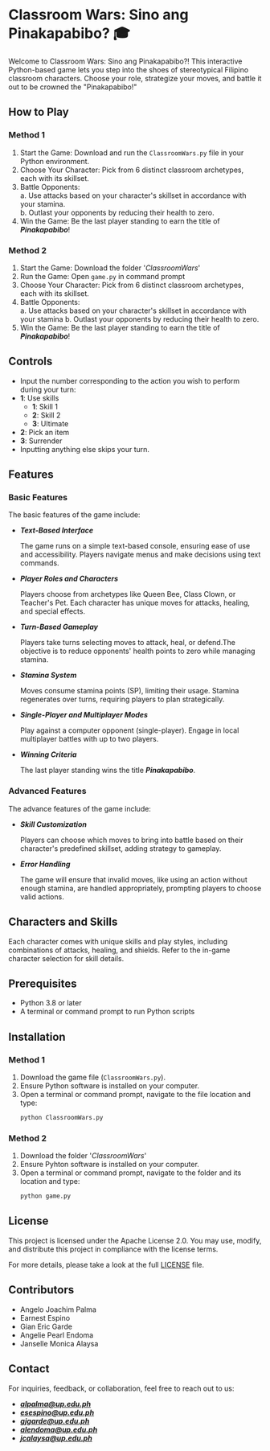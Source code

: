 # **Classroom Wars: Sino ang Pinakapabibo? 🎓**

Welcome to Classroom Wars: Sino ang Pinakapabibo?! This interactive Python-based game lets you step into the shoes of stereotypical Filipino classroom characters. Choose your role, strategize your moves, and battle it out to be crowned the "Pinakapabibo!"

## How to Play
### Method 1
1. Start the Game: Download and run the `ClassroomWars.py` file in your Python environment.  
2. Choose Your Character: Pick from 6 distinct classroom archetypes, each with its skillset.  
3. Battle Opponents:  
     a. Use attacks based on your character's skillset in accordance with your stamina.  
     b. Outlast your opponents by reducing their health to zero.  
4. Win the Game: Be the last player standing to earn the title of _**Pinakapabibo**_! 

### Method 2
1. Start the Game: Download the folder '_ClassroomWars_'
2. Run the Game: Open `game.py` in command prompt
3. Choose Your Character: Pick from 6 distinct classroom archetypes, each with its skillset.  
4. Battle Opponents:  
     a. Use attacks based on your character's skillset in accordance with your stamina 
     b. Outlast your opponents by reducing their health to zero.  
5. Win the Game: Be the last player standing to earn the title of _**Pinakapabibo**_! 


## Controls  
- Input the number corresponding to the action you wish to perform during your turn:
- **1**: Use skills
  - **1**: Skill 1  
  - **2**: Skill 2  
  - **3**: Ultimate
- **2**: Pick an item
- **3**: Surrender
- Inputting anything else skips your turn.

## Features
### Basic Features
The basic features of the game include:
- ***Text-Based Interface***
    
    The game runs on a simple text-based console, ensuring ease of use and accessibility. Players navigate menus and make decisions using text commands.
- ***Player Roles and Characters***

    Players choose from archetypes like Queen Bee, Class Clown, or Teacher's Pet. Each character has unique moves for attacks, healing, and special effects.
- ***Turn-Based Gameplay***

    Players take turns selecting moves to attack, heal, or defend.The objective is to reduce opponents' health points to zero while managing stamina.
- ***Stamina System***

    Moves consume stamina points (SP), limiting their usage. Stamina regenerates over turns, requiring players to plan strategically.
- ***Single-Player and Multiplayer Modes***

    Play against a computer opponent (single-player). Engage in local multiplayer battles with up to two players.
- ***Winning Criteria***
    
    The last player standing wins the title _**Pinakapabibo**_.


### Advanced Features
The advance features of the game include:
- ***Skill Customization***
    
    Players can choose which moves to bring into battle based on their character's predefined skillset, adding strategy to gameplay.
- ***Error Handling***
    
    The game will ensure that invalid moves, like using an action without enough stamina, are handled appropriately, prompting players to choose valid actions.

## Characters and Skills  
Each character comes with unique skills and play styles, including combinations of attacks, healing, and shields. Refer to the in-game character selection for skill details.  

## Prerequisites
- Python 3.8 or later
- A terminal or command prompt to run Python scripts

## Installation  
### Method 1
1. Download the game file (`ClassroomWars.py`).  
2. Ensure Python software is installed on your computer.  
3. Open a terminal or command prompt, navigate to the file location and type:  
   ```bash
   python ClassroomWars.py
    ```

### Method 2
1. Download the folder '_ClassroomWars_'
2. Ensure Pyhton software is installed on your computer.
3. Open a terminal or command prompt, navigate to the folder and its location and type:
    ```bash
   python game.py
    ```

## License
This project is licensed under the Apache License 2.0. You may use, modify, and distribute this project in compliance with the license terms.  

For more details, please take a look at the full [LICENSE](./LICENSE) file.  

## Contributors
- Angelo Joachim Palma
- Earnest Espino
- Gian Eric Garde
- Angelie Pearl Endoma
- Janselle Monica Alaysa 


## Contact  
For inquiries, feedback, or collaboration, feel free to reach out to us:  

- ***alpalma@up.edu.ph***  
- ***esespino@up.edu.ph***  
- ***gjgarde@up.edu.ph***  
- ***alendoma@up.edu.ph***  
- ***jcalaysa@up.edu.ph*** 
